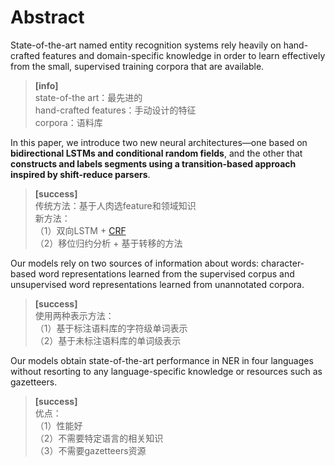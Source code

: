 # Abstract

State-of-the-art named entity recognition systems rely heavily on hand-crafted features and domain-specific knowledge in order to learn effectively from the small, supervised training corpora that are available.  
> **[info]**  
state-of-the art：最先进的  
hand-crafted features：手动设计的特征  
corpora：语料库

In this paper, we introduce two new neural architectures—one based on **bidirectional LSTMs and conditional random fields**, and the other that **constructs and labels segments using a transition-based approach inspired by shift-reduce parsers**.   

> **[success]**   
传统方法：基于人肉选feature和领域知识  
新方法：  
（1）双向LSTM + [CRF](https://windmissing.github.io/LiHang-TongJiXueXiFangFa/Chapter11/crf.html)  
（2）移位归约分析 + 基于转移的方法  

Our models rely on two sources of information about words: character-based word representations learned from the supervised corpus and unsupervised word representations learned from unannotated corpora.  
> **[success]**   
使用两种表示方法：  
（1）基于标注语料库的字符级单词表示   
（2）基于未标注语料库的单词级表示  

Our models obtain state-of-the-art performance in NER in four languages without resorting to any language-specific knowledge or resources such as gazetteers.

> **[success]**   
优点：  
（1）性能好  
（2）不需要特定语言的相关知识   
（3）不需要gazetteers资源  